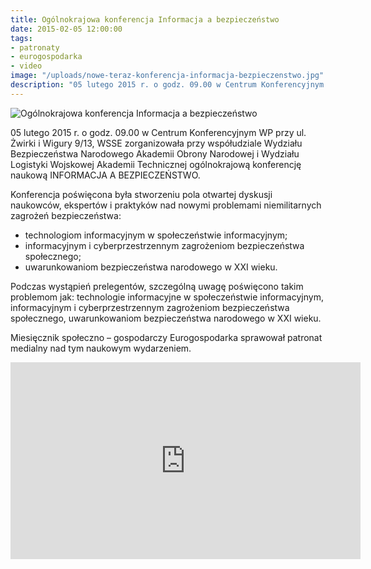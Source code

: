 ```yaml
---
title: Ogólnokrajowa konferencja Informacja a bezpieczeństwo
date: 2015-02-05 12:00:00
tags:
- patronaty
- eurogospodarka
- video
image: "/uploads/nowe-teraz-konferencja-informacja-bezpieczenstwo.jpg"
description: "05 lutego 2015 r. o godz. 09.00 w Centrum Konferencyjnym WP przy ul. Żwirki i Wigury 9/13, WSSE zorganizowała przy współudziale Wydziału Bezpieczeństwa Narodowego Akademii Obrony Narodowej i Wydziału Logistyki Wojskowej Akademii Technicznej ogólnokrajową konferencję naukową INFORMACJA A BEZPIECZEŃSTWO."
---
```


![Ogólnokrajowa konferencja Informacja a bezpieczeństwo](/uploads/nowe-teraz-konferencja-informacja-bezpieczenstwo.jpg)

05 lutego 2015 r. o godz. 09.00 w Centrum Konferencyjnym WP przy ul. Żwirki i Wigury 9/13, WSSE zorganizowała przy współudziale Wydziału Bezpieczeństwa Narodowego Akademii Obrony Narodowej i Wydziału Logistyki Wojskowej Akademii Technicznej ogólnokrajową konferencję naukową INFORMACJA A BEZPIECZEŃSTWO.



Konferencja poświęcona była stworzeniu pola otwartej dyskusji naukowców, ekspertów i praktyków nad nowymi problemami niemilitarnych zagrożeń bezpieczeństwa:
- technologiom informacyjnym w społeczeństwie informacyjnym;
- informacyjnym i cyberprzestrzennym zagrożeniom bezpieczeństwa społecznego;
- uwarunkowaniom bezpieczeństwa narodowego w XXI wieku.

Podczas wystąpień prelegentów, szczególną uwagę poświęcono takim problemom jak:
technologie informacyjne w społeczeństwie informacyjnym, informacyjnym i cyberprzestrzennym zagrożeniom bezpieczeństwa społecznego, uwarunkowaniom bezpieczeństwa narodowego w XXI wieku.

Miesięcznik społeczno – gospodarczy Eurogospodarka sprawował patronat medialny nad tym naukowym wydarzeniem.

<iframe width="560" height="315" src="https://www.youtube.com/embed/7aVmL4WA8KU" frameborder="0" allow="accelerometer; autoplay; encrypted-media; gyroscope; picture-in-picture" allowfullscreen></iframe>
